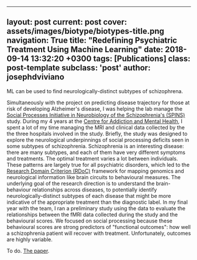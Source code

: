  ---
layout: post
current: post
cover: assets/images/biotype/biotypes-title.png
navigation: True
title: "Redefining Psychiatric Treatment Using Machine Learning"
date: 2018-09-14 13:32:20 +0300
tags: [Publications]
class: post-template
subclass: 'post'
author: josephdviviano
---
ML can be used to find neurologically-distinct subtypes of schizophrena.

Simultaneously with the project on predicting disease trajectory for those at risk of developing Alzheimer's disease, I was helping the lab manage the [Social Processes Initiative in Neurobiology of the Schizophrenia's (SPINS)](https://academic.oup.com/schizophreniabulletin/article/45/Supplement_2/S144/5434549) study. During my 4 years at the [Centre for Addiction and Mental Health](https://www.camh.ca/en/science-and-research/institutes-and-centres/campbell-family-mental-health-research-institute/research-focus-campbell-institute/kimel-family-translational-imaging-genetics-lab), I spent a lot of my time managing the MRI and clinical data collected by the the three hospitals involved in the study. Briefly, the study was designed to explore the neurological underpinnings of social processing deficits seen in some subtypes of schizophrenia. Schizophrenia is an interesting disease: there are many subtypes, and each of them have very different symptoms and treatments. The optimal treatment varies a lot between individuals. These patterns are largely true for all psychiatric disorders, which led to the [Research Domain Criterion (RDoC)](https://www.nimh.nih.gov/research/research-funded-by-nimh/rdoc/about-rdoc.shtml) framework for mapping genomics and neurological information like brain circuits to behavioural measures. The underlying goal of the research direction is to understand the brain-behaviour relationships across diseases, to potentially identify neurologically-distinct subtypes of each disease that might be more indicative of the appropriate treatment than the diagnostic label. In my final year with the team, I ran a preliminary study using the data to evaluate the relationships between the fMRI data collected during the study and the behavioural scores. We focused on social processing because these behavioural scores are strong predictors of "functional outcomes": how well a schizophrenia patient will recover with treatment. Unfortunately, outcomes are highly variable.

To do. [The paper](https://www.sciencedirect.com/science/article/abs/pii/S0006322318314392).


